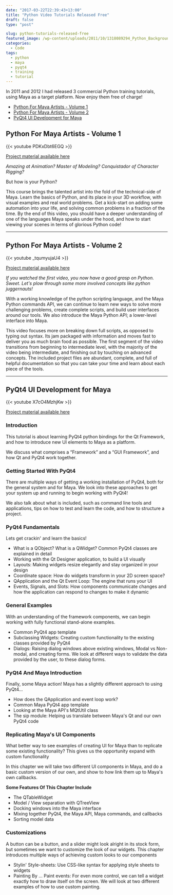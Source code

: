 ```yaml
---
date: "2017-03-22T22:39:43+13:00"
title: "Python Video Tutorials Released Free"
draft: false
type: "post"

slug: python-tutorials-released-free
featured_image: /wp-content/uploads/2011/10/1318089294_Python_Background_master.jpg
categories:
  - Code
tags:
  - python
  - maya
  - pyqt4
  - training
  - tutorial
---
```


In 2011 and 2012 I had released 3 commercial Python training tutorials, using Maya as a target platform. 
Now enjoy them free of charge!

<!--more-->

* [Python For Maya Artists - Volume 1](#python-for-maya-artists-volume-1)
* [Python For Maya Artists - Volume 2](#python-for-maya-artists-volume-2)
* [PyQt4 UI Development for Maya](#pyqt4-ui-development-for-maya)

## Python For Maya Artists - Volume 1

{{< youtube PDKxDbt6EGQ >}}

[Project material available here](https://github.com/justinfx/tutorials/tree/master/Python_For_Maya_Vol_01)

_Amazing at Animation? Master of Modeling? Conquistador of Character Rigging?_

But how is your Python?

This course brings the talented artist into the fold of the technical-side of Maya. Learn the basics of Python, and its place in your 3D workflow, with visual examples and real world problems. Get a kick-start on adding some automation into your life, and solving common problems in a fraction of the time. By the end of this video, you should have a deeper understanding of one of the languages Maya speaks under the hood, and how to start viewing your scenes in terms of glorious Python code!

--- 

## Python For Maya Artists - Volume 2

{{< youtube _tqumyujaU4 >}}

[Project material available here](https://github.com/justinfx/tutorials/tree/master/Python_For_Maya_Vol_02)

_If you watched the first video, you now have a good grasp on Python. Sweet. Let's plow through some more involved concepts like python juggernauts!_

With a working knowledge of the python scripting language, and the Maya Python commands API, we can continue to learn new ways to solve more challenging problems, create complete scripts, and build user interfaces around our tools. We also introduce the Maya Python API; a lower-level interface into Maya.
 
This video focuses more on breaking down full scripts, as opposed to typing out syntax. Its jam packaged with information and moves fast to deliver you as much brain food as possible. The first segment of the video transitions from beginning to intermediate level, with the majority of the video being intermediate, and finishing out by touching on advanced concepts. The included project files are abundant, complete, and full of helpful documentation so that you can take your time and learn about each piece of the tools.

---

## PyQt4 UI Development for Maya

{{< youtube X7cO4MzhjKw >}}

[Project material available here](https://github.com/justinfx/tutorials/tree/master/PyQt4_UI_Development_for_Maya)

### **Introduction**

This tutorial is about learning PyQt4 python bindings for the Qt Framework, and how to introduce new UI elements to Maya as a platform.

We discuss what comprises a &#8220;Framework&#8221; and a &#8220;GUI Framework&#8221;, and how Qt and PyQt4 work together.

### **Getting Started With PyQt4**

There are multiple ways of getting a working installation of PyQt4, both for the general system and for Maya. We look into these approaches to get your system up and running to begin working with PyQt4!

We also talk about what is included, such as command line tools and applications, tips on how to test and learn the code, and how to structure a project.

### **PyQt4 Fundamentals**

Lets get crackin' and learn the basics!

* What is a QObject? What is a QWidget? Common PyQt4 classes are explained in detail
* Working with the Qt Designer application, to build a UI visually
* Layouts: Making widgets resize elegantly and stay organized in your design
* Coordinate space: How do widgets transform in your 2D screen space?
* QApplication and the Qt Event Loop: The engine that runs your UI
* Events, Signals, and Slots: How components communicate changes and how the application can respond to changes to make it dynamic

### **General Examples**

With an understanding of the framework components, we can begin working with fully functional stand-alone examples.

* Common PyQt4 app template
* Subclassing Widgets: Creating custom functionality to the existing classes provided by PyQt4
* Dialogs: Raising dialog windows above existing windows, Modal vs Non-modal, and creating forms. We look at different ways to validate the data provided by the user, to these dialog forms.

### **PyQt4 And Maya Introduction**

Finally, some Maya action! Maya has a slightly different approach to using PyQt4…

* How does the QApplication and event loop work?
* Common Maya PyQt4 app template
* Looking at the Maya API's MQtUtil class
* The sip module: Helping us translate between Maya's Qt and our own PyQt4 code

### **Replicating Maya's UI Components**

What better way to see examples of creating UI for Maya than to replicate some existing functionality? This gives us the opportunity expand with custom functionality

In this chapter we will take two different UI components in Maya, and do a basic custom version of our own, and show to how link them up to Maya's own callbacks.

<strong>Some Features Of This Chapter Include</strong>

* The QTableWidget
* Model / View separation with QTreeView
* Docking windows into the Maya interface
* Mixing together PyQt4, the Maya API, Maya commands, and callbacks
* Sorting model data

### **Customizations**

A button can be a button, and a slider might look alright in its stock form, but sometimes we want to customize the look of our widgets. This chapter introduces multiple ways of achieving custom looks to our components

* Stylin' Style-sheets: Use CSS-like syntax for applying style sheets to widgets
* Painting By ... Paint events: For even more control, we can tell a widget exactly how to draw itself on the screen. We will look at two different examples of how to use custom painting.

